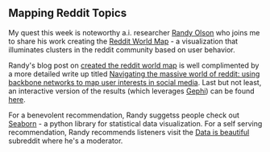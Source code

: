 ## Mapping Reddit Topics

My quest this week is noteworthy a.i. researcher <a href="https://twitter.com/randal_olson">Randy Olson</a> who joins me to share his work creating the <a href="http://www.randalolson.com/2014/10/27/the-reddit-world-map/">Reddit World Map</a> - a visualization that illuminates clusters in the reddit community based on user behavior.

Randy's blog post on <a href="http://www.randalolson.com/2014/10/27/the-reddit-world-map/">created the reddit world map</a> is well complimented by a more detailed write up titled <a href="http://arxiv.org/abs/1312.3387">Navigating the massive world of reddit: using backbone networks to map user interests in social media</a>. Last but not least, an interactive version of the results (which leverages <a href="http://gephi.github.io/">Gephi</a>) can be found <a href="http://rhiever.github.io/redditviz/clustered/">here</a>.

For a benevolent recommendation, Randy suggetss people check out <a href="http://stanford.edu/~mwaskom/software/seaborn/">Seaborn</a> - a python library for statistical data visualization. For a self serving recommendation, Randy recommends listeners visit the <a href="http://www.reddit.com/r/dataisbeautiful">Data is beautiful</a> subreddit where he's a moderator.
